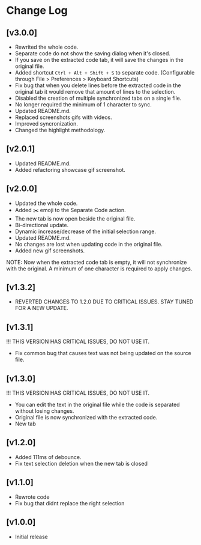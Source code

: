 # Change Log

## [v3.0.0]

- Rewrited the whole code.
- Separate code do not show the saving dialog when it's closed.
- If you save on the extracted code tab, it will save the changes in the original file.
- Added shortcut ``Ctrl + Alt + Shift + S`` to separate code. (Configurable through File > Preferences > Keyboard Shortcuts)
- Fix bug that when you delete lines before the extracted code in the original tab it would remove that amount of lines to the selection.
- Disabled the creation of multiple synchronized tabs on a single file.
- No longer required the minimum of 1 character to sync.
- Updated README.md.
- Replaced screenshots gifs with videos.
- Improved syncronization.
- Changed the highlight methodology.

## [v2.0.1]

- Updated README.md.
- Added refactoring showcase gif screenshot.

## [v2.0.0]

- Updated the whole code.
- Added ✂️ emoji to the Separate Code action.
- The new tab is now open beside the original file.
- Bi-directional update.
- Dynamic increase/decrease of the initial selection range.
- Updated README.md.
- No changes are lost when updating code in the original file.
- Added new gif screenshots.

NOTE: Now when the extracted code tab is empty, it will not synchronize with the original. A minimum of one character is required to apply changes.

## [v1.3.2]

- REVERTED CHANGES TO 1.2.0 DUE TO CRITICAL ISSUES. STAY TUNED FOR A NEW UPDATE.

## [v1.3.1]

!!! THIS VERSION HAS CRITICAL ISSUES, DO NOT USE IT.

- Fix common bug that causes text was not being updated on the source file.

## [v1.3.0]

!!! THIS VERSION HAS CRITICAL ISSUES, DO NOT USE IT.

- You can edit the text in the original file while the code is separated without losing changes.
- Original file is now synchronized with the extracted code.
- New tab

## [v1.2.0]

- Added 111ms of debounce.
- Fix text selection deletion when the new tab is closed

## [v1.1.0]

- Rewrote code
- Fix bug that didnt replace the right selection

## [v1.0.0]

- Initial release
